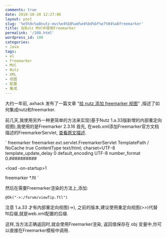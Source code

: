 ```yaml
---
comments: true
date: 2010-10-20 12:27:06
layout: post
slug: '%e5%9c%a8nutz-mvc%e4%b8%ad%e4%bd%bf%e7%94%a8freemarker'
title: 在Nutz MVC中使用Freemarker
permalink: '/100.html'
wordpress_id: 100
categories:
- Java
tags:
- el
- Freemarker
- MVC
- Nutz
- XML
- 视图
- 配置
- 集成
---
```


大约一年前, axhack 发布了一篇文章 "<a href="http://axhack.javaeye.com/blog/542441">给 nutz 添加 freemarker 视图</a>" ,描述了如何集成nutz和freemarker.

前几天,我使用另外一种更简单的方法来实现(基于Nutz 1.a.33版新增的内部重定向视图),我使用的是Freemarker 2.3.16
首先, 在web.xml添加Freemarker官方文档描述的FreemarkerServlet, <a href="http://freemarker.sourceforge.net/docs/pgui_misc_servlet.html">查看原文描述</a>.

`
<servlet>
  <servlet-name>freemarker</servlet-name>
  <servlet-class>freemarker.ext.servlet.FreemarkerServlet</servlet-class>
  <init-param>
    <param-name>TemplatePath</param-name>
    <param-value>/</param-value>
  </init-param>
  <init-param>
    <param-name>NoCache</param-name>
    <param-value>true</param-value>
  </init-param>
  <init-param>
    <param-name>ContentType</param-name>
    <param-value>text/html; charset=UTF-8</param-value>
    <!-- 我觉得不需要了,如果是内部重定向的话, nutz已经设置了编码 -->
  </init>
  <init-param>
    <param-name>template_update_delay</param-name>
    <param-value>0</param-value><!-- 开发时才设置为0 -->
  </init-param>
  <init-param>
    <param-name>default_encoding</param-name>
    <param-value>UTF-8</param-value> <!-- 模板文件的编码 -->
  </init-param>
  <init-param>
    <param-name>number_format</param-name>
    <param-value>0.##########</param-value>
  </init-param>

  <load -on-startup>1</load>

<servlet-mapping>
  <servlet-name>freemarker</servlet-name>
  <url-pattern>*.ftl</url-pattern>
</servlet-mapping>
`

然后在需要Freemarker渲染的方法上,添加:


	@Ok("->:/forum/viewTip.ftl")

注意 1.a.33 才有内部重定向视图(->), 之前的版本,建议使用重定向视图(>>)代替
ftl后缀,就是web.xml配置的后缀.

这样,当方法正确返回时,就会使用Freemarker渲染, 返回值保存在 obj 变量中,你可以直接在Freemarker模板中调用.